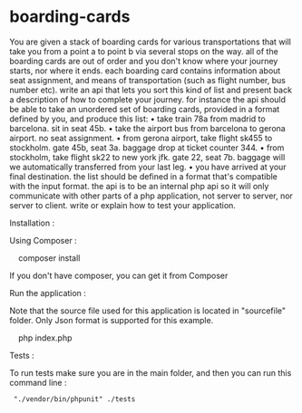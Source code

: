 ﻿# boarding-cards
You are given a stack of boarding cards for various transportations that will take you from a point a to point b via several stops on the way. 
all of the boarding cards are out of order and you don't know where your journey starts, nor where it ends. 
each boarding card contains information about seat assignment, and means of transportation (such as flight number, bus number etc). 
write an api that lets you sort this kind of list and present back a description of how to complete your journey. 
for instance the api should be able to take an unordered set of boarding cards, provided in a format defined by you, and produce this list:
 • take train 78a from madrid to barcelona. sit in seat 45b. 
 • take the airport bus from barcelona to gerona airport. no seat assignment. 
 • from gerona airport, take flight sk455 to stockholm. gate 45b, seat 3a. baggage drop at ticket counter 344. 
 • from stockholm, take flight sk22 to new york jfk. gate 22, seat 7b. baggage will we automatically transferred from your last leg. 
 • you have arrived at your final destination.
the list should be defined in a format that's compatible with the input format. 
the api is to be an internal php api so it will only communicate with other parts of a php application, not server to server, nor server to client. 
write or explain how to test your application.

Installation :

Using Composer :



    composer install 



If you don't have composer, you can get it from Composer 

Run the application :

Note that the source file used for this application is located in "sourcefile" folder. Only Json format is supported for this example.


    php index.php



Tests :

To run tests make sure you are in the main folder, and then you can run this command line :


     "./vendor/bin/phpunit" ./tests


